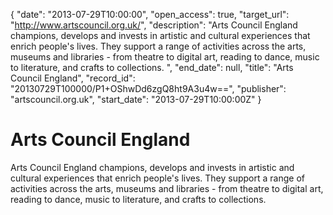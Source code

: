 {
  "date": "2013-07-29T10:00:00", 
  "open_access": true, 
  "target_url": "http://www.artscouncil.org.uk/", 
  "description": "Arts Council England champions, develops and invests in artistic and cultural experiences that enrich people's lives. They support a range of activities across the arts, museums and libraries - from theatre to digital art, reading to dance, music to literature, and crafts to collections. ", 
  "end_date": null, 
  "title": "Arts Council England", 
  "record_id": "20130729T100000/P1+OShwDd6zgQ8ht9A3u4w==", 
  "publisher": "artscouncil.org.uk", 
  "start_date": "2013-07-29T10:00:00Z"
}

# Arts Council England

Arts Council England champions, develops and invests in artistic and cultural experiences that enrich people's lives. They support a range of activities across the arts, museums and libraries - from theatre to digital art, reading to dance, music to literature, and crafts to collections. 